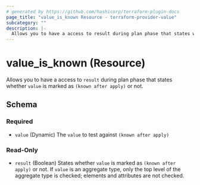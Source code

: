 ```yaml
---
# generated by https://github.com/hashicorp/terraform-plugin-docs
page_title: "value_is_known Resource - terraform-provider-value"
subcategory: ""
description: |-
  Allows you to have a access to result during plan phase that states whether value is marked as (known after apply) or not.
---
```


# value_is_known (Resource)

Allows you to have a access to `result` during plan phase that states whether `value` is marked as `(known after apply)` or not.



<!-- schema generated by tfplugindocs -->
## Schema

### Required

- `value` (Dynamic) The `value` to test against `(known after apply)`

### Read-Only

- `result` (Boolean) States whether `value` is marked as `(known after apply)` or not. If `value` is an aggregate type, only the top level of the aggregate type is checked; elements and attributes are not checked.


